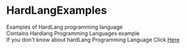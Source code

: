 # HardLangExamples
Examples of HardLang programming language
<br>
Contains Hardlang Programming Languages example<br>
If you don't know about hardLang Programming Language Click <a href="https://github.com/NurTasin/hardLang">Here</a>
